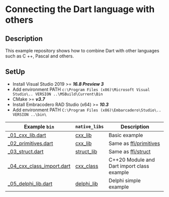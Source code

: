 # Connecting the Dart language with others

## Description
This example repository shows how to combine Dart with other languages such as C ++, Pascal and others.

## SetUp
* Install Visual Studio 2019 >= ***16.8 Preview 3*** 
* Add environment PATH `c:\Program Files (x86)\Microsoft Visual Studio\.. VERSION ..\MSBuild\Current\Bin`
* CMake >= ***v3.7*** 
* Install Embracodero RAD Studio (x64) >= ***10.3***
* Add environment PATH `C:\Program Files (x86)\Embarcadero\Studio\.. VERSION ..\bin\`

| Example `bin` | `native_libs` | Description |
| --- | --- | --- |
| [_01_cxx_lib.dart](https://github.com/ilopX/connecting_dart_lang_with_others/blob/main/bin/_01_cxx_lib.dart) | [cxx_lib](https://github.com/ilopX/connecting_dart_lang_with_others/blob/main/native_libs/cxx_lib/lib_cxx.c) | Basic example |
| [_02_primitives.dart](https://github.com/ilopX/connecting_dart_lang_with_others/blob/main/bin/_02_primitives.dart)  | [cxx_lib](https://github.com/ilopX/connecting_dart_lang_with_others/blob/main/native_libs/primitives_lib/main.c)| Same as [ffi/primitives](https://github.com/dart-lang/samples/tree/master/ffi/primitives) |
| [_03_struct.dart](https://github.com/ilopX/connecting_dart_lang_with_others/blob/main/bin/_03_struct.dart) | [struct_lib](https://github.com/ilopX/connecting_dart_lang_with_others/blob/main/native_libs/struct_lib/struct.c)   | Same as [ffi/struct](https://github.com/dart-lang/samples/tree/master/ffi/structs)         |
| [_04_cxx_class_import.dart](https://github.com/ilopX/connecting_dart_lang_with_others/blob/main/bin/_04_cxx_class_import.dart)  | [cxx_class](https://github.com/ilopX/connecting_dart_lang_with_others/blob/main/native_libs/cxx_class/cxx_class/CxxClass.ixx)  | C++20 Module and Dart import class example |
| [_05_delphi_lib.dart](https://github.com/ilopX/connecting_dart_lang_with_others/blob/main/bin/_05_delphi_lib.dart) | [delphi_lib](https://github.com/ilopX/connecting_dart_lang_with_others/blob/main/native_libs/delphi_lib/delphi_lib.dpr) | Delphi simple example |

